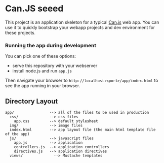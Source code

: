 # Can.JS seeed

This project is an application skeleton for a typical [Can.js](http://www.can.js) web app.
You can use it to quickly bootstrap your  webapp projects and dev environment for these
projects.



### Running the app during development

You can pick one of these options:

* serve this repository with your webserver
* install node.js and run `app.js`

Then navigate your browser to `http://localhost:<port>/app/index.html` to see the app running in
your browser.




## Directory Layout

    app/                --> all of the files to be used in production
      css/              --> css files
        app.css         --> default stylesheet
      img/              --> image files
      index.html        --> app layout file (the main html template file of the app)
      js/               --> javascript files
        app.js          --> application
        controllers.js  --> application controllers
        directives.js   --> application directives
      views/              --> Mustache templates